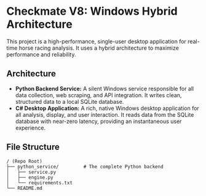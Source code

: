 # Checkmate V8: Windows Hybrid Architecture

This project is a high-performance, single-user desktop application for real-time horse racing analysis. It uses a hybrid architecture to maximize performance and reliability.

## Architecture

- **Python Backend Service:** A silent Windows service responsible for all data collection, web scraping, and API integration. It writes clean, structured data to a local SQLite database.
- **C# Desktop Application:** A rich, native Windows desktop application for all analysis, display, and user interaction. It reads data from the SQLite database with near-zero latency, providing an instantaneous user experience.

## File Structure

```
/ (Repo Root)
├── python_service/         # The complete Python backend
│   ├── service.py
│   ├── engine.py
│   └── requirements.txt
└── README.md
```
